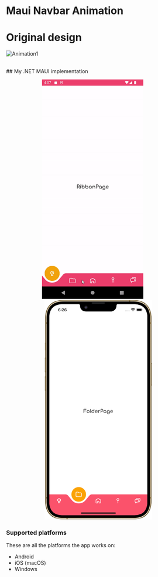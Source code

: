 # Maui Navbar Animation

# Original design
![Animation1](https://github.com/salisou/Maui-Navbar-Animation/blob/main/Images/original%20design.gif)

</br>
## My .NET MAUI implementation
<p align="center">
    <img src="./Images/navbaranimation%20gif%20720.gif" data-canonical-src="./Images/navbaranimation%20gif%20720.gif" height="600" />
    &nbsp;&nbsp;&nbsp;&nbsp;&nbsp;&nbsp;&nbsp;
    <img src="./Images/iphone_navbaranimation_1.png" data-canonical-src="./Images/iphone_navbaranimation_1.png" height="600" />
</p>

### Supported platforms

These are all the platforms the app works on:

- Android
- iOS (macOS)
- Windows

